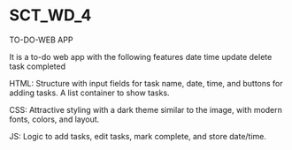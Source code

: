 # SCT_WD_4
TO-DO-WEB APP

 It is a to-do web app with the following features
 date
 time
 update 
 delete
 task completed

HTML: Structure with input fields for task name, date, time, and buttons for adding tasks. A list container to show tasks.
 
CSS: Attractive styling with a dark theme similar to the image, with modern fonts, colors, and layout.

JS: Logic to add tasks, edit tasks, mark complete, and store date/time.
